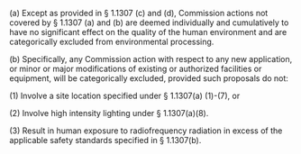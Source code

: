 (a) Except as provided in § 1.1307 (c) and (d), Commission actions not covered by § 1.1307 (a) and (b) are deemed individually and cumulatively to have no significant effect on the quality of the human environment and are categorically excluded from environmental processing.

(b) Specifically, any Commission action with respect to any new application, or minor or major modifications of existing or authorized facilities or equipment, will be categorically excluded, provided such proposals do not:

(1) Involve a site location specified under § 1.1307(a) (1)-(7), or

(2) Involve high intensity lighting under § 1.1307(a)(8).

(3) Result in human exposure to radiofrequency radiation in excess of the applicable safety standards specified in § 1.1307(b).
              

